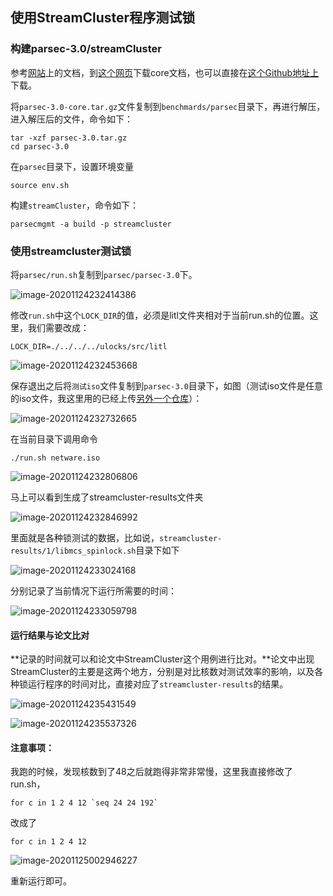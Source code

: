 ## 使用StreamCluster程序测试锁

### 构建parsec-3.0/streamCluster

参考[网站](https://parsec.cs.princeton.edu/parsec3-doc.htm)上的文档，到[这个网页](http://parsec.cs.princeton.edu/download/3.0/parsec-3.0-core.tar.gz)下载core文档，也可以直接在[这个Github地址上](https://github.com/DavidBeckham07/litl-materials.git)下载。

将`parsec-3.0-core.tar.gz`文件复制到`benchmards/parsec`目录下，再进行解压，进入解压后的文件，命令如下：

```shell
tar -xzf parsec-3.0.tar.gz
cd parsec-3.0
```

在`parsec`目录下，设置环境变量

```shell
source env.sh
```

构建`streamCluster`，命令如下：

```shell
parsecmgmt -a build -p streamcluster
```

### 使用streamcluster测试锁

将`parsec/run.sh`复制到`parsec/parsec-3.0`下。

![image-20201124232414386](./image-20201124232414386.png)

修改`run.sh`中这个`LOCK_DIR`的值，必须是litl文件夹相对于当前run.sh的位置。这里，我们需要改成：

```shell
LOCK_DIR=./../../../ulocks/src/litl
```

![image-20201124232453668](./image-20201124232453668.png)

保存退出之后将`测试iso`文件复制到`parsec-3.0`目录下，如图（测试iso文件是任意的iso文件，我这里用的已经上传[另外一个仓库](https://github.com/DavidBeckham07/litl-materials)）：

![image-20201124232732665](./image-20201124232732665.png)

在当前目录下调用命令

```shell
./run.sh netware.iso
```

![image-20201124232806806](./image-20201124232806806.png)

马上可以看到生成了streamcluster-results文件夹

![image-20201124232846992](./image-20201124232846992.png)

里面就是各种锁测试的数据，比如说，`streamcluster-results/1/libmcs_spinlock.sh`目录下如下

![image-20201124233024168](./image-20201124233024168.png)

分别记录了当前情况下运行所需要的时间：

![image-20201124233059798](./image-20201124233059798.png)

#### 运行结果与论文比对

**记录的时间就可以和论文中StreamCluster这个用例进行比对。**论文中出现StreamCluster的主要是这两个地方，分别是对比核数对测试效率的影响，以及各种锁运行程序的时间对比，直接对应了`streamcluster-results`的结果。

![image-20201124235431549](./image-20201124235431549.png)

![image-20201124235537326](./image-20201124235537326.png)

#### 注意事项：

我跑的时候，发现核数到了48之后就跑得非常非常慢，这里我直接修改了run.sh，

```shell
for c in 1 2 4 12 `seq 24 24 192`
```

改成了

```shell
for c in 1 2 4 12 
```

![image-20201125002946227](./image-20201125002946227.png)

重新运行即可。
